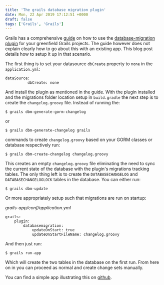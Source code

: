 ```yaml
---
title: 'The grails database migration plugin'
date: Mon, 22 Apr 2019 17:12:51 +0000
draft: false
tags: ['Grails', 'Grails']
---
```


Grails has a comprehensive [guide](https://guides.grails.org/grails-database-migration/guide/index.html) on how to use the [database-migration plugin](http://plugins.grails.org/plugin/grails/database-migration) for your greenfield Grails projects. The guide however does not explain clearly how to go about this with an existing app. This blog post details how to setup it up in that scenario.

The first thing is to set your datasource `dbCreate` property to `none` in the `application.yml`:

```
dataSource:
          dbCreate: none
```

And install the plugin as mentioned in the guide. With the plugin installed and the migrations folder location setup in `build.gradle` the next step is to create the `changelog.groovy` file. Instead of running the:

`$ grails dbm-generate-gorm-changelog`

or

`$ grails dbm-generate-changelog grails`

commands to create `changelog.groovy` based on your GORM classes or database respectively run:

`$ grails dbm-create-changelog changelog.groovy`

This creates an empty `changelog.groovy` file eliminating the need to sync the current state of the database with the plugin's migrations tracking tables. The only thing left is to create the `DATABASECHANGELOG` and `DATABASECHANGELOGLOCK` tables in the database. You can either run:

`$ grails dbm-update`

Or more appropriately setup such that migrations are run on startup:

_grails-app/conf/application.yml_

```
grails:
    plugin:
        databasemigration:
            updateOnStart: true
            updateOnStartFileName: changelog.groovy
```

And then just run:

`$ grails run-app`

Which will create the two tables in the database on the first run. From here on in you can proceed as normal and create change sets manually.

You can find a simple app illustrating this on [github](https://github.com/amuponda/blog-posts/tree/master/grails-dbmigration).